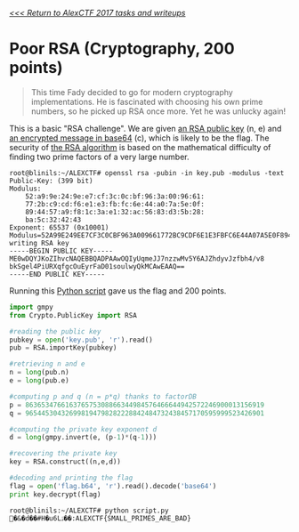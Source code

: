 _[<<< Return to AlexCTF 2017 tasks and writeups](/CTF-Jeopardy/2017-alexctf)_
# Poor RSA (Cryptography, 200 points)

>This time Fady decided to go for modern cryptography implementations.
>He is fascinated with choosing his own prime numbers, so he picked up RSA once more.
>Yet he was unlucky again!

This is a basic "RSA challenge". We are given [an RSA public key](key.pub) (n, e) and [an encrypted message in base64](flag.b64) (c), which is likely to be the flag. The security of [the RSA algorithm](http://sebsauvage.net/comprendre/encryptage/crypto_rsa.html) is based on the mathematical difficulty of finding two prime factors of a very large number.

```console
root@blinils:~/ALEXCTF# openssl rsa -pubin -in key.pub -modulus -text
Public-Key: (399 bit)
Modulus:
    52:a9:9e:24:9e:e7:cf:3c:0c:bf:96:3a:00:96:61:
    77:2b:c9:cd:f6:e1:e3:fb:fc:6e:44:a0:7a:5e:0f:
    89:44:57:a9:f8:1c:3a:e1:32:ac:56:83:d3:5b:28:
    ba:5c:32:42:43
Exponent: 65537 (0x10001)
Modulus=52A99E249EE7CF3C0CBF963A009661772BC9CDF6E1E3FBFC6E44A07A5E0F894457A9F81C3AE132AC5683D35B28BA5C324243
writing RSA key
-----BEGIN PUBLIC KEY-----
ME0wDQYJKoZIhvcNAQEBBQADPAAwOQIyUqmeJJ7nzzwMv5Y6AJZhdyvJzfbh4/v8
bkSgel4PiURXqfgcOuEyrFaD01soulwyQkMCAwEAAQ==
-----END PUBLIC KEY-----
```

Running this [Python script](script.py) gave us the flag and 200 points.

```python
import gmpy
from Crypto.PublicKey import RSA

#reading the public key
pubkey = open('key.pub', 'r').read()
pub = RSA.importKey(pubkey)

#retrieving n and e
n = long(pub.n)
e = long(pub.e)

#computing p and q (n = p*q) thanks to factorDB
p = 863653476616376575308866344984576466644942572246900013156919
q = 965445304326998194798282228842484732438457170595999523426901

#computing the private key exponent d
d = long(gmpy.invert(e, (p-1)*(q-1)))

#recovering the private key
key = RSA.construct((n,e,d))

#decoding and printing the flag
flag = open('flag.b64', 'r').read().decode('base64')
print key.decrypt(flag)
```

```console
root@blinils:~/ALEXCTF# python script.py
�&�d��#H�u6Lۮ��:ALEXCTF{SMALL_PRIMES_ARE_BAD}
```
